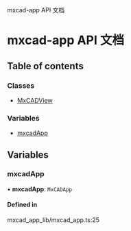 mxcad-app API 文档

# mxcad-app API 文档

## Table of contents

### Classes

- [MxCADView](classes/MxCADView.md)

### Variables

- [mxcadApp](README.md#mxcadapp)

## Variables

### mxcadApp

• **mxcadApp**: `MxCADApp`

#### Defined in

mxcad_app_lib/mxcad_app.ts:25
